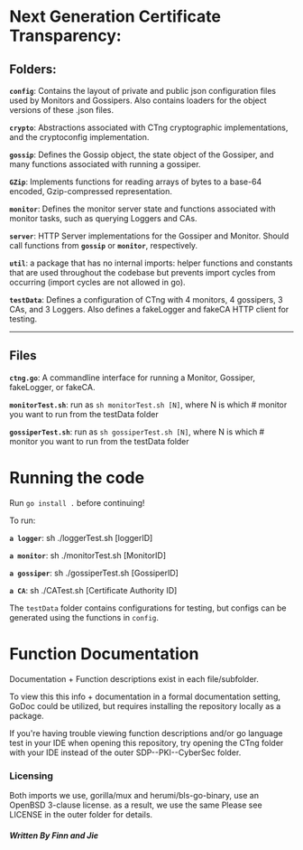 # Next Generation Certificate Transparency:

## Folders:

**`config`**: Contains the layout of private and public json configuration files used by Monitors and Gossipers. Also contains loaders for the object versions of these .json files.

**`crypto`**: Abstractions associated with CTng cryptographic implementations, and the cryptoconfig implementation.

**`gossip`**: Defines the Gossip object, the state object of the Gossiper, and many functions associated with running a gossiper.

**`GZip`**: Implements functions for reading arrays of bytes to a base-64 encoded, Gzip-compressed representation.

**`monitor`**: Defines the monitor server state and functions associated with monitor tasks, such as querying Loggers and CAs.

**`server`**: HTTP Server implementations for the Gossiper and Monitor. Should call functions from **`gossip`** or **`monitor`**, respectively.

**`util`**: a package that has no internal imports: helper functions and constants that are used throughout the codebase but prevents import cycles from occurring (import cycles are not allowed in go).


**`testData`**: Defines a configuration of CTng with 4 monitors, 4 gossipers, 3 CAs, and 3 Loggers. Also defines a fakeLogger and fakeCA HTTP client for testing.
___
## Files

**`ctng.go`**: A commandline interface for running a Monitor, Gossiper, fakeLogger, or fakeCA.

**`monitorTest.sh`**: run as `sh monitorTest.sh [N]`, where N is which # monitor you want to run from the testData folder

**`gossiperTest.sh`**: run as `sh gossiperTest.sh [N]`, where N is which # monitor you want to run from the testData folder

# Running the code

Run `go install .` before continuing!

To run:

**`a logger`**:  sh ./loggerTest.sh [loggerID]  

**`a monitor`**: sh ./monitorTest.sh [MonitorID]  

**`a gossiper`**: sh ./gossiperTest.sh [GossiperID]  

**`a CA`**:  sh ./CATest.sh [Certificate Authority ID]  

The `testData` folder contains configurations for testing, but configs can be generated using the functions in `config`.


# Function Documentation
Documentation + Function descriptions exist in each file/subfolder.

To view this this info + documentation in a formal documentation setting, GoDoc could be utilized, but requires installing the repository locally as a package.

If you're having trouble viewing function descriptions and/or go language test in your IDE when opening this repository, try opening the CTng folder with your IDE instead of the outer SDP--PKI--CyberSec folder.

### Licensing
Both imports we use, gorilla/mux and herumi/bls-go-binary, use an OpenBSD 3-clause license. as a result, we use the same Please see LICENSE in the outer folder for details.

##### Written By Finn and Jie
